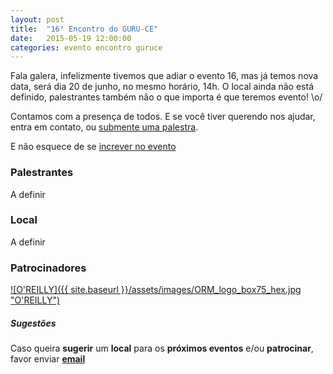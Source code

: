 ```yaml
---
layout: post
title:  "16° Encontro do GURU-CE"
date:   2015-05-19 12:00:00
categories: evento encontro guruce
---
```


Fala galera, infelizmente tivemos que adiar o evento 16, mas já temos nova data, será dia 20 de junho, no mesmo horário, 14h. O local ainda não está definido, palestrantes também não o que importa é que teremos evento! \o/

Contamos com a presença de todos. E se você tiver querendo nos ajudar, entra em contato, ou [submente uma palestra](http://call4paperz.com/events/16-encontro-do-guru-ce).

E não esquece de se [increver no evento](http://even.tc/16o-encontro-guru-ce)

### Palestrantes

A definir

### Local

A definir

### Patrocinadores

[![O'REILLY]({{ site.baseurl }}/assets/images/ORM_logo_box75_hex.jpg "O'REILLY")](http://http://www.oreilly.com/)

##### Sugestões

Caso queira __sugerir__ um __local__ para os __próximos eventos__ e/ou __patrocinar__, favor enviar __[email](mailto:%66%69%6C%69%70%65%62%61%72%63%6F%73%40%67%6D%61%69%6C%2E%63%6F%6D%2C%68%65%72%6D%69%6E%69%6F%63%65%73%61%72%40%67%6D%61%69%6C%2E%63%6F%6D)__
